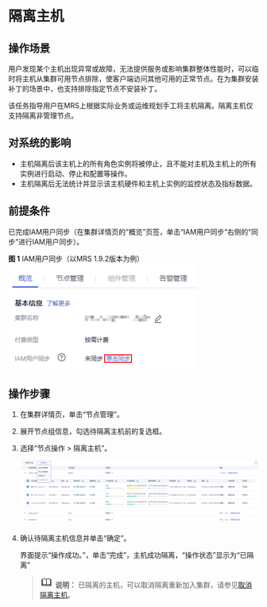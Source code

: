 # 隔离主机<a name="mrs_01_0212"></a>

## 操作场景<a name="section6535825520147"></a>

用户发现某个主机出现异常或故障，无法提供服务或影响集群整体性能时，可以临时将主机从集群可用节点排除，使客户端访问其他可用的正常节点。在为集群安装补丁的场景中，也支持排除指定节点不安装补丁。

该任务指导用户在MRS上根据实际业务或运维规划手工将主机隔离。隔离主机仅支持隔离非管理节点。

## 对系统的影响<a name="section1812132520224"></a>

-   主机隔离后该主机上的所有角色实例将被停止，且不能对主机及主机上的所有实例进行启动、停止和配置等操作。
-   主机隔离后无法统计并显示该主机硬件和主机上实例的监控状态及指标数据。

## 前提条件<a name="section19851821141510"></a>

已完成IAM用户同步（在集群详情页的“概览”页签，单击“IAM用户同步“右侧的“同步”进行IAM用户同步）。

**图 1**  IAM用户同步（以MRS 1.9.2版本为例）<a name="zh-cn_topic_0173397554_zh-cn_topic_0173397446_fig147531617121511"></a>  
![](figures/IAM用户同步（以MRS-1-9-2版本为例）-15.png "IAM用户同步（以MRS-1-9-2版本为例）-15")

## 操作步骤<a name="section4713394420240"></a>

1.  在集群详情页，单击“节点管理”。
2.  展开节点组信息，勾选待隔离主机前的复选框。
3.  选择“节点操作 \> 隔离主机”。

    ![](figures/5-22-12-隔离主机.png)

4.  确认待隔离主机信息并单击“确定”。

    界面提示“操作成功。”，单击“完成”，主机成功隔离，“操作状态”显示为“已隔离”

    >![](public_sys-resources/icon-note.gif) **说明：** 
    >已隔离的主机，可以取消隔离重新加入集群，请参见[取消隔离主机](取消隔离主机.md)。


